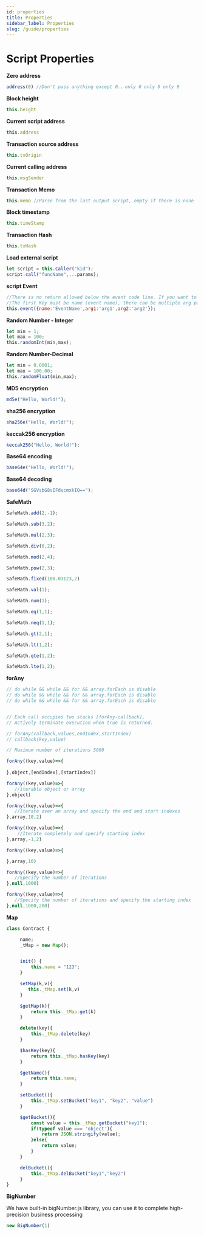 ```yaml
---
id: properties
title: Properties
sidebar_label: Properties
slug: /guide/properties
--- 
```




# Script Properties

**Zero address**
```javascript
address(0) //Don't pass anything except 0.，only 0 only 0 only 0
```

**Block height**
```javascript
this.height
```

**Current script address**
```javascript
this.address
```

**Transaction source address**
```javascript
this.txOrigin
```

**Current calling address**
```javascript
this.msgSender
```

**Transaction Memo**
```javascript
this.memo //Parse from the last output script, empty if there is none
```

**Block timestamp**
```javascript
this.timeStamp
```

**Transaction Hash**
```javascript
this.txHash
```


**Load external script**
```javascript
let script = this.Caller("kid");
script.call("funcName",...params);
```

**script Event**
```javascript
//There is no return allowed below the event code line. If you want to return other data after the event, you need to define another function to record the event.
//The first Key must be name (event name), there can be multiple arg parameters
this.event({name:'EventName',arg1:'arg1',arg2:'arg2'});
```

**Random Number - Integer**
```javascript
let min = 1;
let max = 100;
this.randomInt(min,max);
```

**Random Number-Decimal**
```javascript
let min = 0.0001;
let max = 100.00;
this.randomFloat(min,max);
```


**MD5 encryption**
```javascript
md5e("Hello, World!");
```


**sha256 encryption**
```javascript
sha256e("Hello, World!");
```


**keccak256 encryption**
```javascript
keccak256("Hello, World!");
```


**Base64 encoding**
```javascript
base64e("Hello, World!");
```

**Base64 decoding**
```javascript
base64d("SGVsbG8sIFdvcmxkIQ==");
```

**SafeMath**
```javascript
SafeMath.add(2,-1);

SafeMath.sub(3,2);

SafeMath.mul(2,3);

SafeMath.div(6,2);

SafeMath.mod(2,4);

SafeMath.pow(2,3);

SafeMath.fixed(100.03123,2)

SafeMath.val(1);

SafeMath.num(1);

SafeMath.eq(1,1);

SafeMath.neq(1,1);

SafeMath.gt(2,1);

SafeMath.lt(1,2);

SafeMath.qte(1,2);

SafeMath.lte(1,2);
```


**forAny**
```javascript
// do while && while && for && array.forEach is disable
// do while && while && for && array.forEach is disable
// do while && while && for && array.forEach is disable


// Each call occupies two stacks [forAny-callback],
// Actively terminate execution when true is returned.

// forAny(callback,values,endIndex,startIndex)
// callback(key,value)

// Maximum number of iterations 5000

forAny((key,value)=>{
   
},object,[endIndex],[startIndex])

forAny((key,value)=>{
   //iterable object or array
},object)

forAny((key,value)=>{
   //Iterate over an array and specify the end and start indexes
},array,10,2)

forAny((key,value)=>{
	//Iterate completely and specify starting index
},array,-1,2)

forAny((key,value)=>{

},array,10)

forAny((key,value)=>{
   //Specify the number of iterations
},null,1000)

forAny((key,value)=>{
   //Specify the number of iterations and specify the starting index
},null,1000,200)
```

**Map**
```javascript
class Contract {

     name;
     _tMap = new Map();


     init() {
         this.name = "123";
     }

     setMap(k,v){
        this._tMap.set(k,v)
     }

     $getMap(k){
         return this._tMap.get(k)
     }

     delete(key){
         this._tMap.delete(key)
     }

     $hasKey(key){
         return this._tMap.hasKey(key)
     }

     $getName(){
         return this.name;
     }

     setBucket(){
         this._tMap.setBucket("key1", "key2", "value")
     }

     $getBucket(){
         const value = this._tMap.getBucket("key1");
         if(typeof value === 'object'){
             return JSON.stringify(value);
         }else{
             return value;
         }
     }

     delBucket(){
         this._tMap.delBucket("key1","key2")
     }
}
```

**BigNumber**

We have built-in bigNumber.js library, you can use it to complete high-precision business processing

```javascript
new BigNumber(1)
```